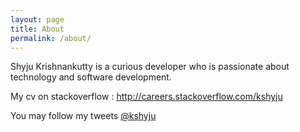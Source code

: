 ```yaml
---
layout: page
title: About
permalink: /about/
---
```


Shyju Krishnankutty is a curious developer who is passionate about technology and software development.

<p>My cv on stackoverflow : <a href="http://careers.stackoverflow.com/kshyju">http://careers.stackoverflow.com/kshyju</a></p>
<p>You may follow my tweets <a href="https://twitter.com/kshyju" target="_blank">@kshyju</a></p>
